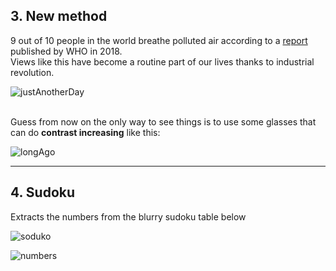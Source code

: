 ## 3. New method
9 out of 10 people in the world breathe polluted air according to a [report](https://www.who.int/news-room/detail/02-05-2018-9-out-of-10-people-worldwide-breathe-polluted-air-but-more-countries-are-taking-action) published by WHO in 2018.  
Views like this have become a routine part of our lives thanks to industrial revolution.  

![justAnotherDay](https://user-images.githubusercontent.com/103634638/219449662-38d92251-2baa-4c6a-b9ee-6fd2cabacd34.jpg)  
 <br/>
 

Guess from now on the only way to see things is to use some glasses that can do **contrast increasing** like this:

![longAgo](https://user-images.githubusercontent.com/103634638/219450029-1687a5b5-18f5-48ef-bbde-0c4811b4febe.jpg)

---
## 4. Sudoku
Extracts the numbers from the blurry sudoku table below

![soduko](https://user-images.githubusercontent.com/103634638/219456052-875acf77-df13-4334-8b63-e4b440b831f4.jpg)

![numbers](https://user-images.githubusercontent.com/103634638/219457004-a75e4b15-83c1-4a66-a985-d7586f4d6297.JPG)
